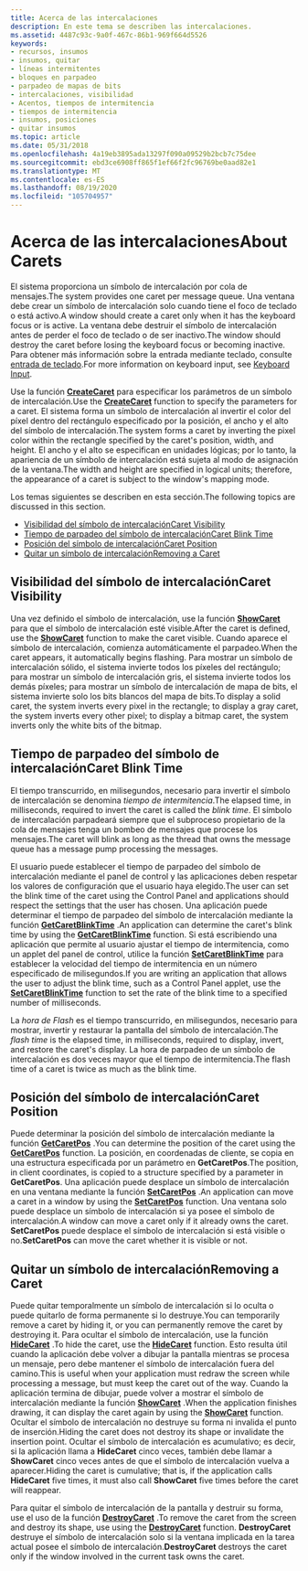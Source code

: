 ```yaml
---
title: Acerca de las intercalaciones
description: En este tema se describen las intercalaciones.
ms.assetid: 4487c93c-9a0f-467c-86b1-969f664d5526
keywords:
- recursos, insumos
- insumos, quitar
- líneas intermitentes
- bloques en parpadeo
- parpadeo de mapas de bits
- intercalaciones, visibilidad
- Acentos, tiempos de intermitencia
- tiempos de intermitencia
- insumos, posiciones
- quitar insumos
ms.topic: article
ms.date: 05/31/2018
ms.openlocfilehash: 4a19eb3895ada13297f090a09529b2bcb7c75dee
ms.sourcegitcommit: ebd3ce6908ff865f1ef66f2fc96769be0aad82e1
ms.translationtype: MT
ms.contentlocale: es-ES
ms.lasthandoff: 08/19/2020
ms.locfileid: "105704957"
---
```

# <a name="about-carets"></a><span data-ttu-id="12770-113">Acerca de las intercalaciones</span><span class="sxs-lookup"><span data-stu-id="12770-113">About Carets</span></span>

<span data-ttu-id="12770-114">El sistema proporciona un símbolo de intercalación por cola de mensajes.</span><span class="sxs-lookup"><span data-stu-id="12770-114">The system provides one caret per message queue.</span></span> <span data-ttu-id="12770-115">Una ventana debe crear un símbolo de intercalación solo cuando tiene el foco de teclado o está activo.</span><span class="sxs-lookup"><span data-stu-id="12770-115">A window should create a caret only when it has the keyboard focus or is active.</span></span> <span data-ttu-id="12770-116">La ventana debe destruir el símbolo de intercalación antes de perder el foco de teclado o de ser inactivo.</span><span class="sxs-lookup"><span data-stu-id="12770-116">The window should destroy the caret before losing the keyboard focus or becoming inactive.</span></span> <span data-ttu-id="12770-117">Para obtener más información sobre la entrada mediante teclado, consulte [entrada de teclado](/windows/desktop/inputdev/keyboard-input).</span><span class="sxs-lookup"><span data-stu-id="12770-117">For more information on keyboard input, see [Keyboard Input](/windows/desktop/inputdev/keyboard-input).</span></span>

<span data-ttu-id="12770-118">Use la función [**CreateCaret**](/windows/desktop/api/Winuser/nf-winuser-createcaret) para especificar los parámetros de un símbolo de intercalación.</span><span class="sxs-lookup"><span data-stu-id="12770-118">Use the [**CreateCaret**](/windows/desktop/api/Winuser/nf-winuser-createcaret) function to specify the parameters for a caret.</span></span> <span data-ttu-id="12770-119">El sistema forma un símbolo de intercalación al invertir el color del píxel dentro del rectángulo especificado por la posición, el ancho y el alto del símbolo de intercalación.</span><span class="sxs-lookup"><span data-stu-id="12770-119">The system forms a caret by inverting the pixel color within the rectangle specified by the caret's position, width, and height.</span></span> <span data-ttu-id="12770-120">El ancho y el alto se especifican en unidades lógicas; por lo tanto, la apariencia de un símbolo de intercalación está sujeta al modo de asignación de la ventana.</span><span class="sxs-lookup"><span data-stu-id="12770-120">The width and height are specified in logical units; therefore, the appearance of a caret is subject to the window's mapping mode.</span></span>

<span data-ttu-id="12770-121">Los temas siguientes se describen en esta sección.</span><span class="sxs-lookup"><span data-stu-id="12770-121">The following topics are discussed in this section.</span></span>

-   [<span data-ttu-id="12770-122">Visibilidad del símbolo de intercalación</span><span class="sxs-lookup"><span data-stu-id="12770-122">Caret Visibility</span></span>](#caret-visibility)
-   [<span data-ttu-id="12770-123">Tiempo de parpadeo del símbolo de intercalación</span><span class="sxs-lookup"><span data-stu-id="12770-123">Caret Blink Time</span></span>](#caret-blink-time)
-   [<span data-ttu-id="12770-124">Posición del símbolo de intercalación</span><span class="sxs-lookup"><span data-stu-id="12770-124">Caret Position</span></span>](#caret-position)
-   [<span data-ttu-id="12770-125">Quitar un símbolo de intercalación</span><span class="sxs-lookup"><span data-stu-id="12770-125">Removing a Caret</span></span>](#removing-a-caret)

## <a name="caret-visibility"></a><span data-ttu-id="12770-126">Visibilidad del símbolo de intercalación</span><span class="sxs-lookup"><span data-stu-id="12770-126">Caret Visibility</span></span>

<span data-ttu-id="12770-127">Una vez definido el símbolo de intercalación, use la función [**ShowCaret**](/windows/desktop/api/Winuser/nf-winuser-showcaret) para que el símbolo de intercalación esté visible.</span><span class="sxs-lookup"><span data-stu-id="12770-127">After the caret is defined, use the [**ShowCaret**](/windows/desktop/api/Winuser/nf-winuser-showcaret) function to make the caret visible.</span></span> <span data-ttu-id="12770-128">Cuando aparece el símbolo de intercalación, comienza automáticamente el parpadeo.</span><span class="sxs-lookup"><span data-stu-id="12770-128">When the caret appears, it automatically begins flashing.</span></span> <span data-ttu-id="12770-129">Para mostrar un símbolo de intercalación sólido, el sistema invierte todos los píxeles del rectángulo; para mostrar un símbolo de intercalación gris, el sistema invierte todos los demás píxeles; para mostrar un símbolo de intercalación de mapa de bits, el sistema invierte solo los bits blancos del mapa de bits.</span><span class="sxs-lookup"><span data-stu-id="12770-129">To display a solid caret, the system inverts every pixel in the rectangle; to display a gray caret, the system inverts every other pixel; to display a bitmap caret, the system inverts only the white bits of the bitmap.</span></span>

## <a name="caret-blink-time"></a><span data-ttu-id="12770-130">Tiempo de parpadeo del símbolo de intercalación</span><span class="sxs-lookup"><span data-stu-id="12770-130">Caret Blink Time</span></span>

<span data-ttu-id="12770-131">El tiempo transcurrido, en milisegundos, necesario para invertir el símbolo de intercalación se denomina *tiempo de intermitencia*.</span><span class="sxs-lookup"><span data-stu-id="12770-131">The elapsed time, in milliseconds, required to invert the caret is called the *blink time*.</span></span> <span data-ttu-id="12770-132">El símbolo de intercalación parpadeará siempre que el subproceso propietario de la cola de mensajes tenga un bombeo de mensajes que procese los mensajes.</span><span class="sxs-lookup"><span data-stu-id="12770-132">The caret will blink as long as the thread that owns the message queue has a message pump processing the messages.</span></span>

<span data-ttu-id="12770-133">El usuario puede establecer el tiempo de parpadeo del símbolo de intercalación mediante el panel de control y las aplicaciones deben respetar los valores de configuración que el usuario haya elegido.</span><span class="sxs-lookup"><span data-stu-id="12770-133">The user can set the blink time of the caret using the Control Panel and applications should respect the settings that the user has chosen.</span></span> <span data-ttu-id="12770-134">Una aplicación puede determinar el tiempo de parpadeo del símbolo de intercalación mediante la función [**GetCaretBlinkTime**](/windows/desktop/api/Winuser/nf-winuser-getcaretblinktime) .</span><span class="sxs-lookup"><span data-stu-id="12770-134">An application can determine the caret's blink time by using the [**GetCaretBlinkTime**](/windows/desktop/api/Winuser/nf-winuser-getcaretblinktime) function.</span></span> <span data-ttu-id="12770-135">Si está escribiendo una aplicación que permite al usuario ajustar el tiempo de intermitencia, como un applet del panel de control, utilice la función [**SetCaretBlinkTime**](/windows/desktop/api/Winuser/nf-winuser-setcaretblinktime) para establecer la velocidad del tiempo de intermitencia en un número especificado de milisegundos.</span><span class="sxs-lookup"><span data-stu-id="12770-135">If you are writing an application that allows the user to adjust the blink time, such as a Control Panel applet, use the [**SetCaretBlinkTime**](/windows/desktop/api/Winuser/nf-winuser-setcaretblinktime) function to set the rate of the blink time to a specified number of milliseconds.</span></span>

<span data-ttu-id="12770-136">La *hora de Flash* es el tiempo transcurrido, en milisegundos, necesario para mostrar, invertir y restaurar la pantalla del símbolo de intercalación.</span><span class="sxs-lookup"><span data-stu-id="12770-136">The *flash time* is the elapsed time, in milliseconds, required to display, invert, and restore the caret's display.</span></span> <span data-ttu-id="12770-137">La hora de parpadeo de un símbolo de intercalación es dos veces mayor que el tiempo de intermitencia.</span><span class="sxs-lookup"><span data-stu-id="12770-137">The flash time of a caret is twice as much as the blink time.</span></span>

## <a name="caret-position"></a><span data-ttu-id="12770-138">Posición del símbolo de intercalación</span><span class="sxs-lookup"><span data-stu-id="12770-138">Caret Position</span></span>

<span data-ttu-id="12770-139">Puede determinar la posición del símbolo de intercalación mediante la función [**GetCaretPos**](/windows/desktop/api/Winuser/nf-winuser-getcaretpos) .</span><span class="sxs-lookup"><span data-stu-id="12770-139">You can determine the position of the caret using the [**GetCaretPos**](/windows/desktop/api/Winuser/nf-winuser-getcaretpos) function.</span></span> <span data-ttu-id="12770-140">La posición, en coordenadas de cliente, se copia en una estructura especificada por un parámetro en **GetCaretPos**.</span><span class="sxs-lookup"><span data-stu-id="12770-140">The position, in client coordinates, is copied to a structure specified by a parameter in **GetCaretPos**.</span></span> <span data-ttu-id="12770-141">Una aplicación puede desplace un símbolo de intercalación en una ventana mediante la función [**SetCaretPos**](/windows/desktop/api/Winuser/nf-winuser-setcaretpos) .</span><span class="sxs-lookup"><span data-stu-id="12770-141">An application can move a caret in a window by using the [**SetCaretPos**](/windows/desktop/api/Winuser/nf-winuser-setcaretpos) function.</span></span> <span data-ttu-id="12770-142">Una ventana solo puede desplace un símbolo de intercalación si ya posee el símbolo de intercalación.</span><span class="sxs-lookup"><span data-stu-id="12770-142">A window can move a caret only if it already owns the caret.</span></span> <span data-ttu-id="12770-143">**SetCaretPos** puede desplace el símbolo de intercalación si está visible o no.</span><span class="sxs-lookup"><span data-stu-id="12770-143">**SetCaretPos** can move the caret whether it is visible or not.</span></span>

## <a name="removing-a-caret"></a><span data-ttu-id="12770-144">Quitar un símbolo de intercalación</span><span class="sxs-lookup"><span data-stu-id="12770-144">Removing a Caret</span></span>

<span data-ttu-id="12770-145">Puede quitar temporalmente un símbolo de intercalación si lo oculta o puede quitarlo de forma permanente si lo destruye.</span><span class="sxs-lookup"><span data-stu-id="12770-145">You can temporarily remove a caret by hiding it, or you can permanently remove the caret by destroying it.</span></span> <span data-ttu-id="12770-146">Para ocultar el símbolo de intercalación, use la función [**HideCaret**](/windows/desktop/api/Winuser/nf-winuser-hidecaret) .</span><span class="sxs-lookup"><span data-stu-id="12770-146">To hide the caret, use the [**HideCaret**](/windows/desktop/api/Winuser/nf-winuser-hidecaret) function.</span></span> <span data-ttu-id="12770-147">Esto resulta útil cuando la aplicación debe volver a dibujar la pantalla mientras se procesa un mensaje, pero debe mantener el símbolo de intercalación fuera del camino.</span><span class="sxs-lookup"><span data-stu-id="12770-147">This is useful when your application must redraw the screen while processing a message, but must keep the caret out of the way.</span></span> <span data-ttu-id="12770-148">Cuando la aplicación termina de dibujar, puede volver a mostrar el símbolo de intercalación mediante la función [**ShowCaret**](/windows/desktop/api/Winuser/nf-winuser-showcaret) .</span><span class="sxs-lookup"><span data-stu-id="12770-148">When the application finishes drawing, it can display the caret again by using the [**ShowCaret**](/windows/desktop/api/Winuser/nf-winuser-showcaret) function.</span></span> <span data-ttu-id="12770-149">Ocultar el símbolo de intercalación no destruye su forma ni invalida el punto de inserción.</span><span class="sxs-lookup"><span data-stu-id="12770-149">Hiding the caret does not destroy its shape or invalidate the insertion point.</span></span> <span data-ttu-id="12770-150">Ocultar el símbolo de intercalación es acumulativo; es decir, si la aplicación llama a **HideCaret** cinco veces, también debe llamar a **ShowCaret** cinco veces antes de que el símbolo de intercalación vuelva a aparecer.</span><span class="sxs-lookup"><span data-stu-id="12770-150">Hiding the caret is cumulative; that is, if the application calls **HideCaret** five times, it must also call **ShowCaret** five times before the caret will reappear.</span></span>

<span data-ttu-id="12770-151">Para quitar el símbolo de intercalación de la pantalla y destruir su forma, use el uso de la función [**DestroyCaret**](/windows/desktop/api/Winuser/nf-winuser-destroycaret) .</span><span class="sxs-lookup"><span data-stu-id="12770-151">To remove the caret from the screen and destroy its shape, use using the [**DestroyCaret**](/windows/desktop/api/Winuser/nf-winuser-destroycaret) function.</span></span> <span data-ttu-id="12770-152">**DestroyCaret** destruye el símbolo de intercalación solo si la ventana implicada en la tarea actual posee el símbolo de intercalación.</span><span class="sxs-lookup"><span data-stu-id="12770-152">**DestroyCaret** destroys the caret only if the window involved in the current task owns the caret.</span></span>

 

 